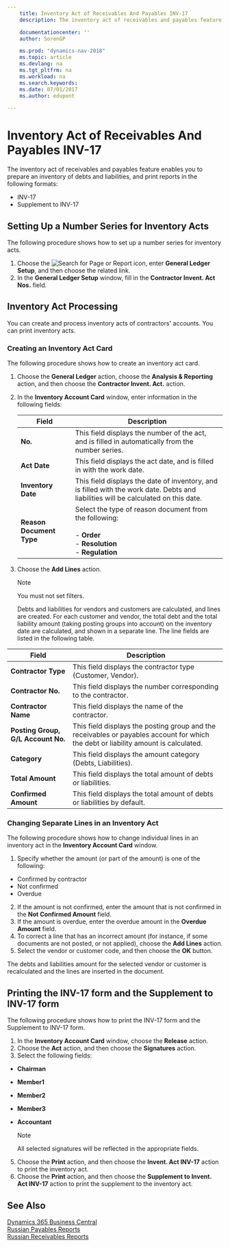 ```yaml
---
    title: Inventory Act of Receivables And Payables INV-17
    description: The inventory act of receivables and payables feature enables you to prepare an inventory of debts and liabilities, and print reports in different formats.

    documentationcenter: ''
    author: SorenGP

    ms.prod: "dynamics-nav-2018"
    ms.topic: article
    ms.devlang: na
    ms.tgt_pltfrm: na
    ms.workload: na
    ms.search.keywords:
    ms.date: 07/01/2017
    ms.author: edupont

---
```

# Inventory Act of Receivables And Payables INV-17
The inventory act of receivables and payables feature enables you to prepare an inventory of debts and liabilities, and print reports in the following formats:  

- INV-17  
- Supplement to INV-17  

## Setting Up a Number Series for Inventory Acts  
The following procedure shows how to set up a number series for inventory acts.  

1. Choose the ![Search for Page or Report](../../media/ui-search/search_small.png "Search for Page or Report icon") icon, enter **General Ledger Setup**, and then choose the related link.  
2. In the **General Ledger Setup** window, fill in the **Contractor Invent. Act Nos.** field.   

## Inventory Act Processing  
You can create and process inventory acts of contractors' accounts. You can print inventory acts.  

### Creating an Inventory Act Card  
The following procedure shows how to create an inventory act card.  

1. Choose the **General Ledger** action, choose the **Analysis & Reporting** action, and then choose the **Contractor Invent. Act.** action.
2. In the **Inventory Account Card** window, enter information in the following fields:  


   |          Field           |                                                             Description                                                             |
   |--------------------------|-------------------------------------------------------------------------------------------------------------------------------------|
   |         **No.**          |                  This field displays the number of the act, and is filled in automatically from the number series.                  |
   |       **Act Date**       |                               This field displays the act date, and is filled in with the work date.                                |
   |    **Inventory Date**    | This field displays the date of inventory, and is filled with the work date. Debts and liabilities will be calculated on this date. |
   | **Reason Document Type** |  Select the type of reason document from the following:<br /><br /> -   **Order**<br />-   **Resolution**<br />-   **Regulation**   |


3. Choose the **Add Lines** action.  

   > [!NOTE]  
   >  You must not set filters.  

   Debts and liabilities for vendors and customers are calculated, and lines are created. For each customer and vendor, the total debt and the total liability amount (taking posting groups into account) on the inventory date are calculated, and shown in a separate line. The line fields are listed in the following table.  

|Field|Description|  
|-----------|-----------------|  
|**Contractor Type**|This field displays the contractor type (Customer, Vendor).|  
|**Contractor No.**|This field displays the number corresponding to the contractor.|  
|**Contractor Name**|This field displays the name of the contractor.|  
|**Posting Group, G/L Account No.**|This field displays the posting group and the receivables or payables account for which the debt or liability amount is calculated.|  
|**Category**|This field displays the amount category (Debts, Liabilities).|  
|**Total Amount**|This field displays the total amount of debts or liabilities.|  
|**Confirmed Amount**|This field displays the total amount of debts or liabilities by default.|  

### Changing Separate Lines in an Inventory Act  
The following procedure shows how to change individual lines in an inventory act in the **Inventory Account Card** window.  

1. Specify whether the amount (or part of the amount) is one of the following:  

- Confirmed by contractor  
- Not confirmed  
- Overdue  

2. If the amount is not confirmed, enter the amount that is not confirmed in the **Not Confirmed Amount** field.
3. If the amount is overdue, enter the overdue amount in the **Overdue Amount** field.  
3. To correct a line that has an incorrect amount (for instance, if some documents are not posted, or not applied), choose the **Add Lines** action.  
5.  Select the vendor or customer code, and then choose the **OK** button.  

The debts and liabilities amount for the selected vendor or customer is recalculated and the lines are inserted in the document.  

## Printing the INV-17 form and the Supplement to INV-17 form  
 The following procedure shows how to print the INV-17 form and the Supplement to INV-17 form.  

1.  In the **Inventory Account Card** window, choose the **Release** action.  
3.  Choose the **Act** action, and then choose the **Signatures** action.  
4.  Select the following fields:  

- **Chairman**  
- **Member1**  
- **Member2**  
- **Member3**  
- **Accountant**  

    > [!NOTE]  
    >  All selected signatures will be reflected in the appropriate fields.  

5.  Choose the **Print** action, and then choose the **Invent. Act INV-17** action to print the inventory act.  
6.  Choose the **Print** action, and then choose the **Supplement to Invent. Act INV-17** action to print the supplement to the inventory act.  

## See Also
[Dynamics 365 Business Central](/dynamics365/business-central/)  
[Russian Payables Reports](russian-payables-reports.md)   
 [Russian Receivables Reports](russian-receivables-reports.md)
